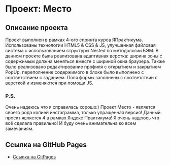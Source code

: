 # Проект: Место

## Описание проекта

Проект выполнен в рамках 4-ого спринта курса ЯПрактикума. Использованы технологии HTML5 & CSS & JS, улучшенная файловая система с использованием структуры Nested по методологии БЭМ. В данном проекте была реализована адаптивная верстка: ширина зоны с содержимым должна меняться вместе с шириной окна браузера. Также было реализовано редактирование профиля с открытием и закрытием PopUp, переполнение содержимого в блоке было выполнено с соответствием с заданием. Поля формы заполнены с соответствии с версткой и изменяются при помощи JS.


### P.S.

Очень надеюсь что я справилась хорошо:) Проект Место - является своего рода копией инстаграмма, только упращенная версия! Данный проект является 4 в рамках Яндекс Практикума! Я очень надеюсь что всё сделала правильно! И буду очень внимательна ко всем замечаниям.

## Ссылка на GitHub Pages

* [Ссылка на GitPages](https://kilya265.github.io/mesto/)

